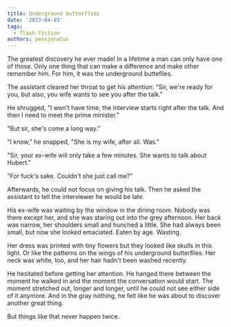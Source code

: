 ```yaml
---
title: Underground butterflies
date: '2023-04-03'
tags:
  - flash-fiction
authors: pensjonatus
---
```


The greatest discovery he ever made! In a lifetime a man can only have one of
those. Only one thing that can make a difference and make other remember him.
For him, it was the underground butteflies.

<!-- truncate -->

The assistant cleared her throat to get his attention: "Sir, we're ready for
you, but also, you wife wants to see you after the talk."

He shrugged, "I won't have time, the interview starts right after the talk. And
then I need to meet the prime minister."

"But sir, she's come a long way."

"I know," he snapped, "She is my wife, after all. Was."

"Sir, your ex-wife will only take a few minutes. She wants to talk about
Hubert."

"For fuck's sake. Couldn't she just call me?"

Afterwards, he could not focus on giving his talk. Then he asked the assistant
to tell the interviewer he would be late.

His ex-wife was waiting by the window in the dining room. Nobody was there
except her, and she was staring out into the grey afternoon. Her back was
narrow, her shoulders small and hunched a little. She had always been small, but
now she looked emaciated. Eaten by age. Wasting.

Her dress was printed with tiny flowers but they looked like skulls in this
light. Or like the patterns on the wings of his underground butterflies. Her
neck was white, too, and her hair hadn't been washed recently.

He hesitated before getting her attention. He hanged there between the moment he
walked in and the moment the conversation would start. The moment stretched out,
longer and longer, until he could not see either side of it anymore. And in the
gray nothing, he felt like he was about to discover another great thing.

But things like that never happen twice.
